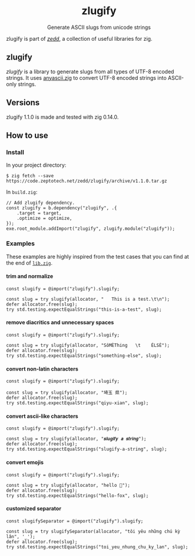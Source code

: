 <h1 align="center">
	zlugify
</h1>

<p align="center">
	Generate ASCII slugs from unicode strings
</p>

zlugify is part of [_zedd_](https://code.zeptotech.net/zedd), a collection of useful libraries for zig.

## zlugify

_zlugify_ is a library to generate slugs from all types of UTF-8 encoded strings. It uses [anyascii.zig](https://code.zeptotech.net/zedd/anyascii.zig) to convert UTF-8 encoded strings into ASCII-only strings.

## Versions

zlugify 1.1.0 is made and tested with zig 0.14.0.

## How to use

### Install

In your project directory:

```shell
$ zig fetch --save https://code.zeptotech.net/zedd/zlugify/archive/v1.1.0.tar.gz
```

In `build.zig`:

```zig
// Add zlugify dependency.
const zlugify = b.dependency("zlugify", .{
	.target = target,
	.optimize = optimize,
});
exe.root_module.addImport("zlugify", zlugify.module("zlugify"));
```

### Examples

These examples are highly inspired from the test cases that you can find at the end of [`lib.zig`](https://code.zeptotech.net/zedd/zlugify/src/branch/main/src/lib.zig).

#### trim and normalize

```zig
const slugify = @import("zlugify").slugify;

const slug = try slugify(allocator, "   This is a test.\t\n");
defer allocator.free(slug);
try std.testing.expectEqualStrings("this-is-a-test", slug);
```

#### remove diacritics and unnecessary spaces

```zig
const slugify = @import("zlugify").slugify;

const slug = try slugify(allocator, "SôMÈThing   \t    ÉLSÈ");
defer allocator.free(slug);
try std.testing.expectEqualStrings("something-else", slug);
```

#### convert non-latin characters

```zig
const slugify = @import("zlugify").slugify;

const slug = try slugify(allocator, "埼玉 県");
defer allocator.free(slug);
try std.testing.expectEqualStrings("qiyu-xian", slug);
```

#### convert ascii-like characters

```zig
const slugify = @import("zlugify").slugify;

const slug = try slugify(allocator, "𝒔𝒍𝒖𝒈𝒊𝒇𝒚 𝒂 𝒔𝒕𝒓𝒊𝒏𝒈");
defer allocator.free(slug);
try std.testing.expectEqualStrings("slugify-a-string", slug);
```

#### convert emojis

```zig
const slugify = @import("zlugify").slugify;

const slug = try slugify(allocator, "hello 🦊");
defer allocator.free(slug);
try std.testing.expectEqualStrings("hello-fox", slug);
```

#### customized separator

```zig
const slugifySeparator = @import("zlugify").slugify;

const slug = try slugifySeparator(allocator, "tôi yêu những chú kỳ lân", '_');
defer allocator.free(slug);
try std.testing.expectEqualStrings("toi_yeu_nhung_chu_ky_lan", slug);
```

